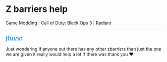 # Z barriers help
Game Modding | Call of Duty: Black Ops 3 | Radiant

---
<strong style="font-size: 1.4em;"><span style="text-decoration: underline;text-decoration-color: #34a7f9;"><span style="color:#34a7f9;">jfuvv</span></span>:</strong>

<p>Just wondering if anyone out there has any other zbarriers than just the one we are given it really would help a lot if there was thank you ♥️</p>
